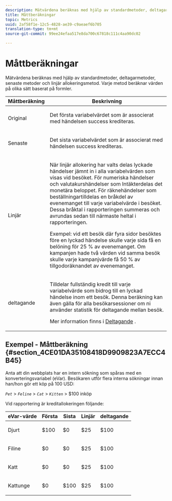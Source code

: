 ```yaml
---
description: Mätvärdena beräknas med hjälp av standardmetoder, deltagarmetoder, senaste metoder och linjär allokeringsmetod. Varje metod beräknar värden på olika sätt baserat på formler.
title: Måttberäkningar
topic: Metrics
uuid: 2af58f1e-12c5-4828-ae39-c9aeaef6b705
translation-type: tm+mt
source-git-commit: 99ee24efaa517e8da700c67818c111c4aa90dc02

---
```



# Måttberäkningar

Mätvärdena beräknas med hjälp av standardmetoder, deltagarmetoder, senaste metoder och linjär allokeringsmetod. Varje metod beräknar värden på olika sätt baserat på formler.

<table id="table_6F81A12174D84124B7FD81FBBEDF18A2"> 
 <thead> 
  <tr> 
   <th colname="col1" class="entry"> Måttberäkning </th> 
   <th colname="col2" class="entry"> Beskrivning </th> 
  </tr> 
 </thead>
 <tbody> 
  <tr> 
   <td colname="col1"> Original </td> 
   <td colname="col2"> <p>Det första variabelvärdet som är associerat med händelsen success krediteras. </p> </td> 
  </tr> 
  <tr> 
   <td colname="col1"> Senaste </td> 
   <td colname="col2"> <p>Det sista variabelvärdet som är associerat med händelsen success krediteras. </p> </td> 
  </tr> 
  <tr> 
   <td colname="col1"> Linjär </td> 
   <td colname="col2"> <p>När linjär allokering har valts delas lyckade händelser jämnt in i alla variabelvärden som visas vid besöket. För numeriska händelser och valutakurshändelser som <span class="term"> Intäkter</span>delas det monetära beloppet. För räknehändelser som <span class="term"> beställningar</span>tilldelas en bråkdel av evenemanget till varje variabelvärde i besöket. Dessa bråktal i rapporteringen summeras och avrundas sedan till närmaste heltal i rapporteringen. </p> <p>Exempel: vid ett besök där fyra sidor besöktes före en lyckad händelse skulle varje sida få en belöning för 25 % av evenemanget. Om <span class="varname"> kampanjen</span> hade två värden vid samma besök skulle varje kampanjvärde få 50 % av tillgodoräknandet av evenemanget. </p> </td> 
  </tr> 
  <tr> 
   <td colname="col1"> deltagande </td> 
   <td colname="col2"> <p>Tilldelar fullständig kredit till varje variabelvärde som bidrog till en lyckad händelse inom ett besök. Denna beräkning kan även gälla för alla besökarsessioner om ni använder statistik för deltagande mellan besök. </p> <p>Mer information finns i <a href="/help/components/c-variables/c-metrics/metrics-participation.md"  > Deltagande</a> . </p> </td> 
  </tr> 
 </tbody> 
</table>

## Exempel - Måttberäkning {#section_4CE01DA35108418D9909823A7ECC4B45}

Anta att din webbplats har en intern sökning som spåras med en konverteringsvariabel (eVar). Besökaren utför flera interna sökningar innan han/hon gör ett köp på 100 USD:

*`Pet`* > *`Feline`* > *`Cat`* > *`Kitten`* > $100 inköp

Vid rapportering är kreditallokeringen följande:

<table id="table_91A7244E77854838A8392B49366FB445"> 
 <thead> 
  <tr> 
   <th colname="col1" class="entry"> eVar-värde </th> 
   <th colname="col2" class="entry"> Första </th> 
   <th colname="col3" class="entry"> Sista </th> 
   <th colname="col4" class="entry"> Linjär </th> 
   <th colname="col5" class="entry"> deltagande </th> 
  </tr> 
 </thead>
 <tbody> 
  <tr> 
   <td colname="col1"> <p>Djurt </p> </td> 
   <td colname="col2"> <p>$100 </p> </td> 
   <td colname="col3"> <p>$0 </p> </td> 
   <td colname="col4"> <p>$25 </p> </td> 
   <td colname="col5"> <p>$100 </p> </td> 
  </tr> 
  <tr> 
   <td colname="col1"> <p>Filine </p> </td> 
   <td colname="col2"> <p>$0 </p> </td> 
   <td colname="col3"> <p>$0 </p> </td> 
   <td colname="col4"> <p>$25 </p> </td> 
   <td colname="col5"> <p>$100 </p> </td> 
  </tr> 
  <tr> 
   <td colname="col1"> <p>Katt </p> </td> 
   <td colname="col2"> <p>$0 </p> </td> 
   <td colname="col3"> <p>$0 </p> </td> 
   <td colname="col4"> <p>$25 </p> </td> 
   <td colname="col5"> <p>$100 </p> </td> 
  </tr> 
  <tr> 
   <td colname="col1"> <p>Kattunge </p> </td> 
   <td colname="col2"> <p>$0 </p> </td> 
   <td colname="col3"> <p>$100 </p> </td> 
   <td colname="col4"> <p>$25 </p> </td> 
   <td colname="col5"> <p>$100 </p> </td> 
  </tr> 
 </tbody> 
</table>

